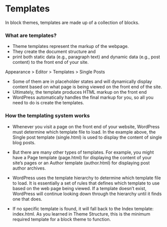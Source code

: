# Templates

In block themes, templates are made up of a collection of blocks. 

### What are templates?
- Theme templates represent the markup of the webpage. 
- They create the document structure and 
- print both static data (e.g., paragraph text) and dynamic data (e.g., post content) to the front end of your site.

Appearance > Editor > Templates > Single Posts
- Some of them are in placeholder states and will dynamically display content based on what page is being viewed on the front end of the site.
- Ultimately, the template produces HTML markup on the front end 
- WordPress automatically handles the final markup for you, so all you need to do is create the templates.

### How the templating system works
- Whenever you visit a page on the front end of your website, WordPress must determine which template file to load. In the example above, the Single post template (single.html) is used to display the content of single blog posts.

- But there are many other types of templates. For example, you might have a Page template (page.html) for displaying the content of your site’s pages or an Author template (author.html) for displaying post author archives.

- WordPress uses the template hierarchy to determine which template file to load. It is essentially a set of rules that defines which template to use based on the web page being viewed. If a template doesn’t exist, WordPress will continue looking down through the hierarchy until it finds one that does. 

- If no specific template is found, it will fall back to the Index template: index.html. As you learned in Theme Structure, this is the minimum required template for a block theme to function.